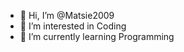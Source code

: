 - 👋 Hi, I’m @Matsie2009
- 👀 I’m interested in Coding
- 🌱 I’m currently learning Programming


<!---
Matsie2009/Matsie2009 is a ✨ special ✨ repository because its `README.md` (this file) appears on your GitHub profile.
You can click the Preview link to take a look at your changes.
--->
